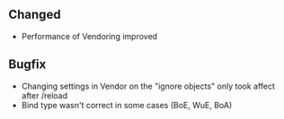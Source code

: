## Changed

- Performance of Vendoring improved

## Bugfix
- Changing settings in Vendor on the "ignore objects" only took affect after /reload
- Bind type wasn't correct in some cases (BoE, WuE, BoA)